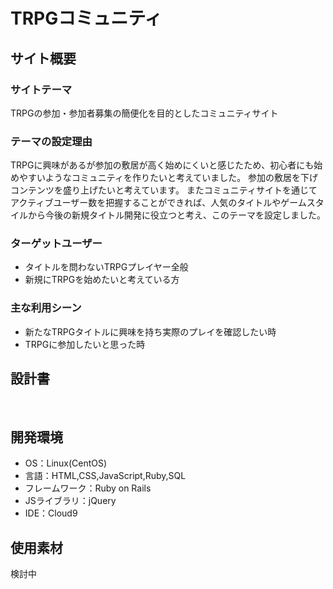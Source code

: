 # TRPGコミュニティ

## サイト概要

### サイトテーマ
TRPGの参加・参加者募集の簡便化を目的としたコミュニティサイト

### テーマの設定理由
TRPGに興味があるが参加の敷居が高く始めにくいと感じたため、初心者にも始めやすいようなコミュニティを作りたいと考えていました。
参加の敷居を下げコンテンツを盛り上げたいと考えています。
またコミュニティサイトを通じてアクティブユーザー数を把握することができれば、人気のタイトルやゲームスタイルから今後の新規タイトル開発に役立つと考え、このテーマを設定しました。

### ターゲットユーザー
- タイトルを問わないTRPGプレイヤー全般
- 新規にTRPGを始めたいと考えている方

### 主な利用シーン
- 新たなTRPGタイトルに興味を持ち実際のプレイを確認したい時
- TRPGに参加したいと思った時

## 設計書
<!--テーマを設定・提出する時点では不要です-->
​
## 開発環境
- OS：Linux(CentOS)
- 言語：HTML,CSS,JavaScript,Ruby,SQL
- フレームワーク：Ruby on Rails
- JSライブラリ：jQuery
- IDE：Cloud9
​
## 使用素材
検討中
